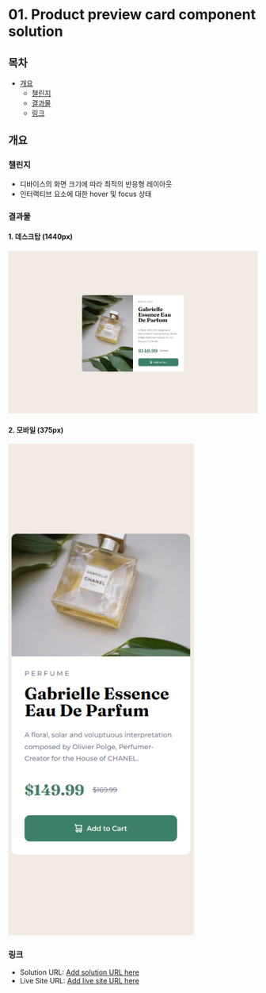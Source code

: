 # 01. Product preview card component solution

## 목차

- [개요](#개요)
  - [챌린지](#챌린지)
  - [결과물](#결과물)
  - [링크](#링크)

## 개요

### 챌린지
- 디바이스의 화면 크기에 따라 최적의 반응형 레이아웃
- 인터랙티브 요소에 대한 hover 및 focus 상태

### 결과물

#### 1. 데스크탑 (1440px)
<img src="./images/screenshot01.png" style="width: 1440px;">

#### 2. 모바일 (375px)
<img src="./images/screenshot02.png" style="width: 375px;">

### 링크

- Solution URL: [Add solution URL here](https://your-solution-url.com)
- Live Site URL: [Add live site URL here](https://your-live-site-url.com)